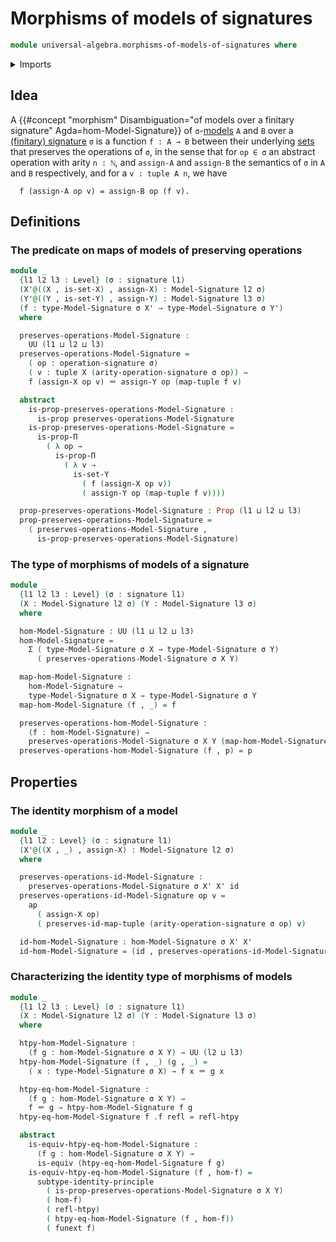 # Morphisms of models of signatures

```agda
module universal-algebra.morphisms-of-models-of-signatures where
```

<details><summary>Imports</summary>

```agda
open import foundation.action-on-identifications-functions
open import foundation.dependent-pair-types
open import foundation.function-extensionality
open import foundation.fundamental-theorem-of-identity-types
open import foundation.sets
open import foundation.subtype-identity-principle
open import foundation.torsorial-type-families
open import foundation.universe-levels

open import foundation-core.equivalences
open import foundation-core.function-types
open import foundation-core.homotopies
open import foundation-core.identity-types
open import foundation-core.propositions

open import lists.functoriality-tuples
open import lists.tuples

open import universal-algebra.models-of-signatures
open import universal-algebra.signatures
```

</details>

## Idea

A
{{#concept "morphism" Disambiguation="of models over a finitary signature" Agda=hom-Model-Signature}}
of `σ`-[models](universal-algebra.models-of-signatures.md) `A` and `B` over a
[(finitary) signature](universal-algebra.signatures.md) `σ` is a function
`f : A → B` between their underlying [sets](foundation-core.sets.md) that
preserves the operations of `σ`, in the sense that for `op ∈ σ` an abstract
operation with arity `n : ℕ`, and `assign-A` and `assign-B` the semantics of `σ`
in `A` and `B` respectively, and for a `v : tuple A n`, we have

```text
  f (assign-A op v) = assign-B op (f v).
```

## Definitions

### The predicate on maps of models of preserving operations

```agda
module _
  {l1 l2 l3 : Level} (σ : signature l1)
  (X'@((X , is-set-X) , assign-X) : Model-Signature l2 σ)
  (Y'@((Y , is-set-Y) , assign-Y) : Model-Signature l3 σ)
  (f : type-Model-Signature σ X' → type-Model-Signature σ Y')
  where

  preserves-operations-Model-Signature :
    UU (l1 ⊔ l2 ⊔ l3)
  preserves-operations-Model-Signature =
    ( op : operation-signature σ)
    ( v : tuple X (arity-operation-signature σ op)) →
    f (assign-X op v) ＝ assign-Y op (map-tuple f v)

  abstract
    is-prop-preserves-operations-Model-Signature :
      is-prop preserves-operations-Model-Signature
    is-prop-preserves-operations-Model-Signature =
      is-prop-Π
        ( λ op →
          is-prop-Π
            ( λ v →
              is-set-Y
                ( f (assign-X op v))
                ( assign-Y op (map-tuple f v))))

  prop-preserves-operations-Model-Signature : Prop (l1 ⊔ l2 ⊔ l3)
  prop-preserves-operations-Model-Signature =
    ( preserves-operations-Model-Signature ,
      is-prop-preserves-operations-Model-Signature)
```

### The type of morphisms of models of a signature

```agda
module _
  {l1 l2 l3 : Level} (σ : signature l1)
  (X : Model-Signature l2 σ) (Y : Model-Signature l3 σ)
  where

  hom-Model-Signature : UU (l1 ⊔ l2 ⊔ l3)
  hom-Model-Signature =
    Σ ( type-Model-Signature σ X → type-Model-Signature σ Y)
      ( preserves-operations-Model-Signature σ X Y)

  map-hom-Model-Signature :
    hom-Model-Signature →
    type-Model-Signature σ X → type-Model-Signature σ Y
  map-hom-Model-Signature (f , _) = f

  preserves-operations-hom-Model-Signature :
    (f : hom-Model-Signature) →
    preserves-operations-Model-Signature σ X Y (map-hom-Model-Signature f)
  preserves-operations-hom-Model-Signature (f , p) = p
```

## Properties

### The identity morphism of a model

```agda
module _
  {l1 l2 : Level} (σ : signature l1)
  (X'@((X , _) , assign-X) : Model-Signature l2 σ)
  where

  preserves-operations-id-Model-Signature :
    preserves-operations-Model-Signature σ X' X' id
  preserves-operations-id-Model-Signature op v =
    ap
      ( assign-X op)
      ( preserves-id-map-tuple (arity-operation-signature σ op) v)

  id-hom-Model-Signature : hom-Model-Signature σ X' X'
  id-hom-Model-Signature = (id , preserves-operations-id-Model-Signature)
```

### Characterizing the identity type of morphisms of models

```agda
module _
  {l1 l2 l3 : Level} (σ : signature l1)
  (X : Model-Signature l2 σ) (Y : Model-Signature l3 σ)
  where

  htpy-hom-Model-Signature :
    (f g : hom-Model-Signature σ X Y) → UU (l2 ⊔ l3)
  htpy-hom-Model-Signature (f , _) (g , _) =
    ( x : type-Model-Signature σ X) → f x ＝ g x

  htpy-eq-hom-Model-Signature :
    (f g : hom-Model-Signature σ X Y) →
    f ＝ g → htpy-hom-Model-Signature f g
  htpy-eq-hom-Model-Signature f .f refl = refl-htpy

  abstract
    is-equiv-htpy-eq-hom-Model-Signature :
      (f g : hom-Model-Signature σ X Y) →
      is-equiv (htpy-eq-hom-Model-Signature f g)
    is-equiv-htpy-eq-hom-Model-Signature (f , hom-f) =
      subtype-identity-principle
        ( is-prop-preserves-operations-Model-Signature σ X Y)
        ( hom-f)
        ( refl-htpy)
        ( htpy-eq-hom-Model-Signature (f , hom-f))
        ( funext f)
```
